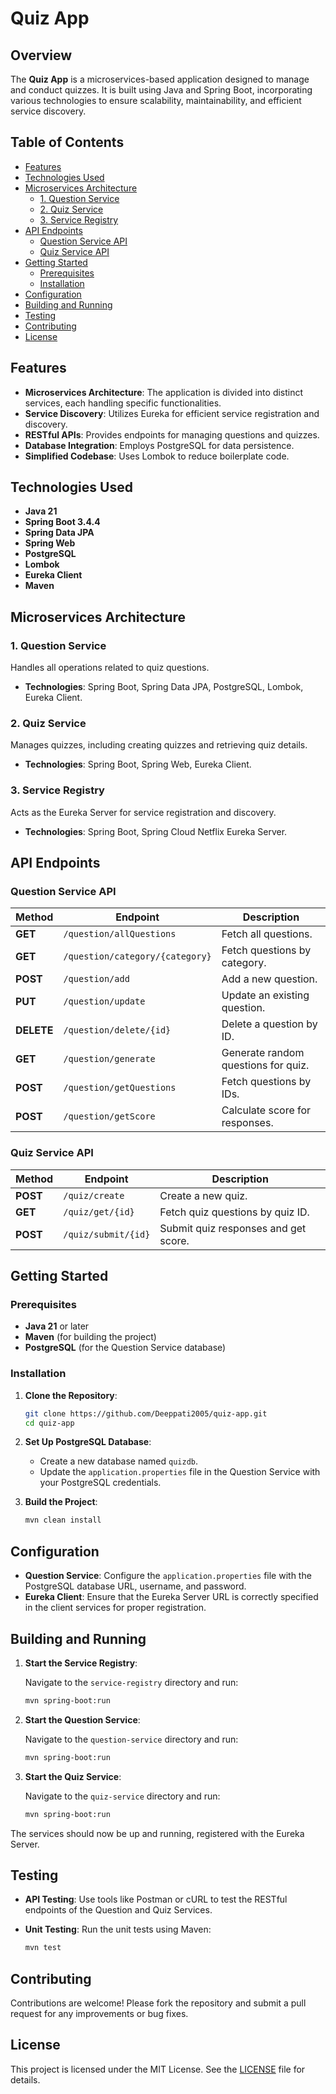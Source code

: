 # Quiz App

## Overview

The **Quiz App** is a microservices-based application designed to manage and conduct quizzes. It is built using Java and Spring Boot, incorporating various technologies to ensure scalability, maintainability, and efficient service discovery.

## Table of Contents

- [Features](#features)
- [Technologies Used](#technologies-used)
- [Microservices Architecture](#microservices-architecture)
  - [1. Question Service](#1-question-service)
  - [2. Quiz Service](#2-quiz-service)
  - [3. Service Registry](#3-service-registry)
- [API Endpoints](#api-endpoints)
  - [Question Service API](#question-service-api)
  - [Quiz Service API](#quiz-service-api)
- [Getting Started](#getting-started)
  - [Prerequisites](#prerequisites)
  - [Installation](#installation)
- [Configuration](#configuration)
- [Building and Running](#building-and-running)
- [Testing](#testing)
- [Contributing](#contributing)
- [License](#license)

## Features

- **Microservices Architecture**: The application is divided into distinct services, each handling specific functionalities.
- **Service Discovery**: Utilizes Eureka for efficient service registration and discovery.
- **RESTful APIs**: Provides endpoints for managing questions and quizzes.
- **Database Integration**: Employs PostgreSQL for data persistence.
- **Simplified Codebase**: Uses Lombok to reduce boilerplate code.

## Technologies Used

- **Java 21**
- **Spring Boot 3.4.4**
- **Spring Data JPA**
- **Spring Web**
- **PostgreSQL**
- **Lombok**
- **Eureka Client**
- **Maven**

## Microservices Architecture

### 1. Question Service

Handles all operations related to quiz questions.

- **Technologies**: Spring Boot, Spring Data JPA, PostgreSQL, Lombok, Eureka Client.

### 2. Quiz Service

Manages quizzes, including creating quizzes and retrieving quiz details.

- **Technologies**: Spring Boot, Spring Web, Eureka Client.

### 3. Service Registry

Acts as the Eureka Server for service registration and discovery.

- **Technologies**: Spring Boot, Spring Cloud Netflix Eureka Server.

## API Endpoints

### Question Service API

| Method  | Endpoint                          | Description |
|---------|----------------------------------|-------------|
| **GET**  | `/question/allQuestions`         | Fetch all questions. |
| **GET**  | `/question/category/{category}`  | Fetch questions by category. |
| **POST** | `/question/add`                  | Add a new question. |
| **PUT**  | `/question/update`               | Update an existing question. |
| **DELETE** | `/question/delete/{id}`        | Delete a question by ID. |
| **GET**  | `/question/generate`             | Generate random questions for quiz. |
| **POST** | `/question/getQuestions`         | Fetch questions by IDs. |
| **POST** | `/question/getScore`             | Calculate score for responses. |

### Quiz Service API

| Method  | Endpoint            | Description |
|---------|----------------------|-------------|
| **POST** | `/quiz/create`       | Create a new quiz. |
| **GET**  | `/quiz/get/{id}`     | Fetch quiz questions by quiz ID. |
| **POST** | `/quiz/submit/{id}`  | Submit quiz responses and get score. |

## Getting Started

### Prerequisites

- **Java 21** or later
- **Maven** (for building the project)
- **PostgreSQL** (for the Question Service database)

### Installation

1. **Clone the Repository**:

   ```bash
   git clone https://github.com/Deeppati2005/quiz-app.git
   cd quiz-app
   ```

2. **Set Up PostgreSQL Database**:

   - Create a new database named `quizdb`.
   - Update the `application.properties` file in the Question Service with your PostgreSQL credentials.

3. **Build the Project**:

   ```bash
   mvn clean install
   ```

## Configuration

- **Question Service**: Configure the `application.properties` file with the PostgreSQL database URL, username, and password.
- **Eureka Client**: Ensure that the Eureka Server URL is correctly specified in the client services for proper registration.

## Building and Running

1. **Start the Service Registry**:

   Navigate to the `service-registry` directory and run:

   ```bash
   mvn spring-boot:run
   ```

2. **Start the Question Service**:

   Navigate to the `question-service` directory and run:

   ```bash
   mvn spring-boot:run
   ```

3. **Start the Quiz Service**:

   Navigate to the `quiz-service` directory and run:

   ```bash
   mvn spring-boot:run
   ```

The services should now be up and running, registered with the Eureka Server.

## Testing

- **API Testing**: Use tools like Postman or cURL to test the RESTful endpoints of the Question and Quiz Services.
- **Unit Testing**: Run the unit tests using Maven:

  ```bash
  mvn test
  ```

## Contributing

Contributions are welcome! Please fork the repository and submit a pull request for any improvements or bug fixes.

## License

This project is licensed under the MIT License. See the [LICENSE](LICENSE) file for details.
